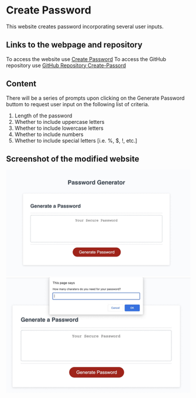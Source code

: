 # Create Password

This website creates password incorporating several user inputs.

## Links to the webpage and repository

To access the website use [Create Password](https://haruka08.github.io/password-creater/)
To access the GitHub repository use [GitHub Repository Create-Passord](https://github.com/Haruka08/password-creater) 

## Content

There will be a series of prompts upon clicking on the Generate Password buttom to request user input on the following list of criteria.

1.  Length of the password
2.  Whether to include uppercase letters
3.  Whether to include lowercase letters
4.  Whether to include numbers
5.  Whether to include special letters [i.e. %, $, !, etc.]

## Screenshot of the modified website

![The screenshot of the website](./assets/website-wo-prompt.jpg)
![The screenshot of the website showing a prompt](./assets/website-with-prompt.jpg)